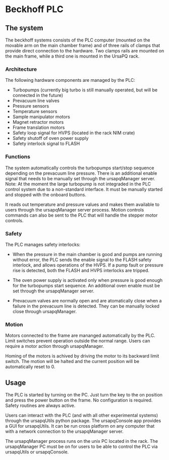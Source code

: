 Beckhoff PLC
======

## The system
The beckhoff systems consists of the PLC computer (mounted on the movable arm on the main chamber frame) and of three rails of clamps that provide direct connection to the hardware. Two clamps rails are mounted on the main frame, while a third one is mounted in the UrsaPQ rack.

### Architecture
The following hardware components are managed by the PLC:

* Turbopumps (currently big turbo is still manually operated, but will be connected in the future)
* Prevacuum line valves
* Pressure sensors
* Temperature sensors
* Sample manipulator motors
* Magnet retractor motors
* Frame translation motors
* Safety loop signal for HVPS (located in the rack NIM crate)
* Safety shutoff of oven power supply
* Safety interlock signal to FLASH

### Functions
The system automatically controls the turbopumps start/stop sequence depending on the prevacuum line pressure. There is an additional enable signal that needs to be manually set through the ursapqManager server. 
Note: At the moment the large turbopump is not integraded in the PLC control system due to a non-standard interface. It must be manually started and stopped with the onboard buttons.

It reads out temperature and pressure values and makes them available to users through the ursapqManager server process. Motion controls commands can also be sent to the PLC that will handle the stepper motor controls.

### Safety 
The PLC manages safety interlocks:

* When the pressure in the main chamber is good and pumps are running without error, the PLC sends the enable signal to the FLASH safety interlock, and allows operations of the HVPS. If a pump fault or pressure rise is detected, both the FLASH and HVPS interlocks are tripped.

* The oven power supply is activated only when pressure is good enough for the turbopumps start sequence. An additional oven enable must be set through the ursapqManager server.

* Prevacuum valves are normally open and are atomatically close when a failure in the prevacuum line is detected. They can be manually locked close through ursapqManager.

### Motion
Motors connected to the frame are mananged automatically by the PLC. Limit switches prevent operation outside the normal range. Users can require a motor action through ursapqManager. 

Homing of the motors is achived by driving the motor to its backward limit switch. The motion will be halted and the current position will be automatically reset to 0.


## Usage
The PLC is started by turning on the PC. Just turn the key to the on position and press the power button on the frame. No configuration is required. Safety routines are always active.

Users can interact with the PLC (and with all other experimental systems) through the ursapqUtils python package. The ursapqConsole app provides a GUI for ursapqUtils. It can be run cross platform on any computer that with a network connection to the ursapqManager server.

The ursapqManager process runs on the unix PC located in the rack. The ursapqManager PC must be on for users to be able to control the PLC via ursapqUtils or ursapqConsole. 
